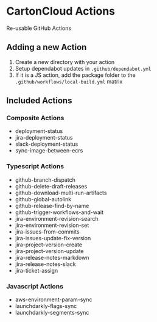 # CartonCloud Actions

Re-usable GitHub Actions

## Adding a new Action

1. Create a new directory with your action
2. Setup dependabot updates in `.github/dependabot.yml`
3. If it is a JS action, add the package folder to the `.github/workflows/local-build.yml` matrix

## Included Actions

### Composite Actions

- deployment-status
- jira-deployment-status
- slack-deployment-status
- sync-image-between-ecrs

### Typescript Actions

- github-branch-dispatch
- github-delete-draft-releases
- github-download-multi-run-artifacts
- github-global-autolink
- github-release-find-by-name
- github-trigger-workflows-and-wait
- jira-environment-revision-search
- jira-environment-revision-set
- jira-issues-from-commits
- jira-issues-update-fix-version
- jira-project-version-create
- jira-project-version-update
- jira-release-notes-markdown
- jira-release-notes-slack
- jira-ticket-assign

### Javascript Actions

- aws-environment-param-sync
- launchdarkly-flags-sync
- launchdarkly-segments-sync

